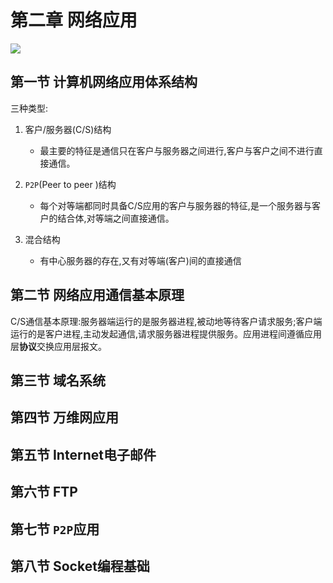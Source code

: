 # 第二章 网络应用

![](F:\自考\计算机网络原理\img\2020-05-23_202751.jpg)

## 第一节 计算机网络应用体系结构

 三种类型:

1. 客户/服务器(C/S)结构
   - 最主要的特征是通信只在客户与服务器之间进行,客户与客户之间不进行直接通信。

2. `P2P`(Peer to peer )结构
   - 每个对等端都同时具备C/S应用的客户与服务器的特征,是一个服务器与客户的结合体,对等端之间直接通信。

3. 混合结构
   - 有中心服务器的存在,又有对等端(客户)间的直接通信

## 第二节 网络应用通信基本原理

 C/S通信基本原理:服务器端运行的是服务器进程,被动地等待客户请求服务;客户端运行的是客户进程,主动发起通信,请求服务器进程提供服务。应用进程间遵循应用层**协议**交换应用层报文。

## 第三节 域名系统

## 第四节 万维网应用

## 第五节 Internet电子邮件

## 第六节 FTP

## 第七节 `P2P`应用

## 第八节 Socket编程基础
